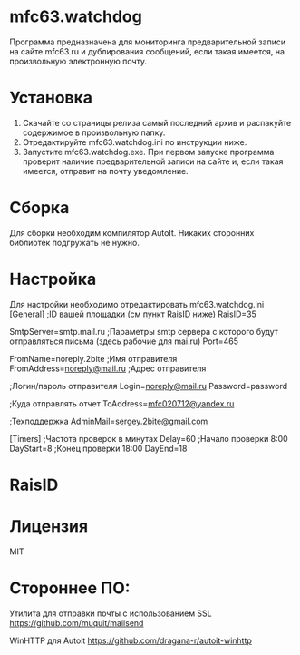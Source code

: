# mfc63.watchdog
Программа предназначена для мониторинга предварительной записи на сайте mfc63.ru и дублирования сообщений, если такая имеется, на произвольную электронную почту.

# Установка
1. Скачайте со страницы релиза самый последний архив и распакуйте содержимое в произвольную папку.
2. Отредактируйте mfc63.watchdog.ini по инструкции ниже.
3. Запустите mfc63.watchdog.exe. При первом запуске программа проверит наличие предварительной записи на сайте и, если такая имеется, отправит на почту уведомление.

# Сборка
Для сборки необходим компилятор AutoIt. Никаких сторонних библиотек подгружать не нужно.

# Настройка
Для настройки необходимо отредактировать mfc63.watchdog.ini
[General]
;ID вашей площадки (см пункт RaisID ниже)
RaisID=35


SmtpServer=smtp.mail.ru ;Параметры smtp сервера с которого будут отправляться письма (здесь рабочие для mai.ru)
Port=465

FromName=noreply.2bite ;Имя отправителя
FromAddress=noreply@mail.ru ;Адрес отправителя

;Логин/пароль отправителя
Login=noreply@mail.ru
Password=password

;Куда отправлять отчет
ToAddress=mfc020712@yandex.ru

;Техподдержка
AdminMail=sergey.2bite@gmail.com

[Timers]
;Частота проверок в минутах
Delay=60
;Начало проверки 8:00
DayStart=8
;Конец проверки 18:00
DayEnd=18

# RaisID

# Лицензия
MIT

# Стороннее ПО:
Утилита для отправки почты с использованием SSL
https://github.com/muquit/mailsend

WinHTTP для Autoit
https://github.com/dragana-r/autoit-winhttp
